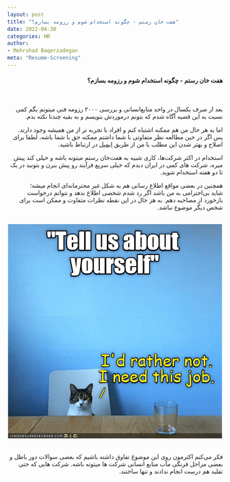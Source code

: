 ```yaml
---
layout: post
title: "هفت خان رستم - چگونه استخدام شوم و رزومه بسازم؟"
date: 2022-04-30
categories: HR
author:
- Mehrshad Baqerzadegan
meta: "Resume-Screening"
---
```

<div dir='rtl'>
  <h4>هفت خان رستم - چگونه استخدام شوم و رزومه بسازم؟</h4>
  <br>
  <p>
بعد از صرف یکسال در واحد منابع‌انسانی و بررسی ۲۰۰۰ رزومه فنی میتونم بگم کمی نسبت به این قضیه آگاه شدم که بتونم درموردش بنویسم و به بقیه چندتا نکته بدم.
  </p>
  <p>
اما به هر حال من هم ممکنه اشتباه کنم و افراد با تجربه تر از من همیشه وجود دارند.<br>
 پس اگر در حین مطالعه نظر متفاوتی با شما داشتم ممکنه حق با شما باشه، لطفا برای اصلاح و بهتر شدن این مطلب با من از طریق
    <a href="mailto:MehrshadBaqerzadegan@gmail.com">ایمیل</a>
در ارتباط باشید.
  </p>
  <p>
استخدام در اکثر شرکت‌ها، کاری شبیه به هفت‌خان رستم میتونه باشه و خیلی کند پیش میره، شرکت های کمی در ایران دیدم که خیلی سریع فرآیند رو پیش ببرن و بتونید در یک تا دو هفته استخدام شوید.
  <p>
همچنین در بعضی مواقع اطلاع رسانی هم به شکل غیر محترمانه‌ای انجام میشه؛<br>
شاید بی‌احترامی به من باشد اگر رد شدم شخصی اطلاع ندهد و نتوانم درخواست بازخورد از مصاحبه دهم. به هر حال در این نقطه نظرات متفاوت و ممکن است برای شخص دیگر موضوع نباشد.
  </p>
  
  <br>
  <div align="center">
    <img alt="interview" src="https://raw.githubusercontent.com/M-b850/M-b850/main/media/5dz0ve5txzyg.png">
  </div>
  <br>
  <p>
    فکر می‌کنم اکثرمون روی این موضوغ تفاوق داشته باشیم که بعضی سوالات دور باطل و بعضی مراحل فرنگی مآب منابع انسانی شرکت ها میتونه باشه.
    شرکت هایی که حتی تقلید هم درست انجام ندادند و تنها ساختند.  
  </p>
</div>
